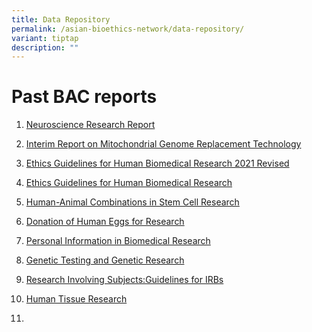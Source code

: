 ```yaml
---
title: Data Repository
permalink: /asian-bioethics-network/data-repository/
variant: tiptap
description: ""
---
```

<h1>Past BAC reports</h1>
<ol data-tight="true" class="tight">
<li>
<p><a href="https://drive.google.com/file/d/1ssOJ6fnP3uc3akT78VJkMFNvMFZsaNZX/view?usp=drive_link" rel="noopener noreferrer nofollow" target="_blank">Neuroscience Research Report</a>
</p>
</li>
<li>
<p><a href="https://drive.google.com/file/d/1OusD7KqmLCnOriR1Ht8GttVdWquH60zs/view?usp=drive_link" rel="noopener noreferrer nofollow" target="_blank">Interim Report on Mitochondrial Genome Replacement Technology</a>
</p>
</li>
<li>
<p><a href="https://drive.google.com/file/d/1xOdi-zDuZUaF5jz9RZcHlQRLqGbK47Kg/view?usp=drive_link" rel="noopener noreferrer nofollow" target="_blank">Ethics Guidelines for Human Biomedical Research 2021 Revised</a>
</p>
</li>
<li>
<p><a href="https://drive.google.com/file/d/1In5-l9gnFV9LuEKMThw_MrA7YdrAGviS/view?usp=drive_link" rel="noopener noreferrer nofollow" target="_blank">Ethics Guidelines for Human Biomedical Research</a>
</p>
</li>
<li>
<p><a href="https://drive.google.com/file/d/1eFQfblklVJTXSG6CDocZIg0f1piojgVK/view?usp=drive_link" rel="noopener noreferrer nofollow" target="_blank">Human-Animal Combinations in Stem Cell Research</a>
</p>
</li>
<li>
<p><a href="https://drive.google.com/file/d/1M5S-l607S6-QLy1efrahfzwZ_MSZO_H-/view?usp=drive_link" rel="noopener noreferrer nofollow" target="_blank">Donation of Human Eggs for Research</a>
</p>
</li>
<li>
<p><a href="https://drive.google.com/file/d/1xjd1cqPr-3rpzWXS4krJlGO7NhZ3sUyr/view?usp=drive_link" rel="noopener noreferrer nofollow" target="_blank">Personal Information in Biomedical Research</a>
</p>
</li>
<li>
<p><a href="https://drive.google.com/file/d/1slmqIjmgBWwUmxBlMO8gkzq88oYRdYRV/view?usp=drive_link" rel="noopener noreferrer nofollow" target="_blank">Genetic Testing and Genetic Research</a>
</p>
</li>
<li>
<p><a href="https://drive.google.com/file/d/1fLIbeazBNgXT2V-lBOyZ_TnoDuqSWFMN/view?usp=drive_link" rel="noopener noreferrer nofollow" target="_blank">Research Involving Subjects:Guidelines for IRBs</a>
</p>
</li>
<li>
<p><a href="https://drive.google.com/file/d/1iD7DqjDOzE_gtKkzMvckDbOuhTb5wy42/view?usp=drive_link" rel="noopener noreferrer nofollow" target="_blank">Human Tissue Research</a>
</p>
</li>
<li>
<p></p>
</li>
</ol>
<p></p>